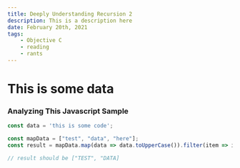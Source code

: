 ```yaml
---
title: Deeply Understanding Recursion 2
description: This is a description here
date: February 20th, 2021
tags:
    - Objective C
    - reading
    - rants
---
```


# This is some data

### Analyzing This Javascript Sample

```javascript
const data = 'this is some code';

const mapData = ["test", "data", "here"];
const result = mapData.map(data => data.toUpperCase()).filter(item => item.includes("here"));

// result should be ["TEST", "DATA]
```